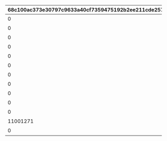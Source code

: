 |68c100ac373e30797c9633a40cf7359475192b2ee211cde2578a24e4bc983ab5|f1e36b0498b85f532b6be069ea1efa57bdd06c453e7a154b53231619c04d2bfb|0786fc9c47e3f390b202547b668a5d5519215320f43dcc631d69a1be6c579ad4|6de81d3e9e3dd846916b6fe864b38f665687a873fa7b48bb34a035459455193f|8faf0e8875636457451904d51673d6509a61dffd3f39d00fcf200153066b13cd|b6f4abbd25d9f371d97019e07c94799db699becb6154101669017286e2060b90|e68de9d223ea0c17464861345970c1f00f8ee7d82e61de748a1145a99bdb1a7a|eee6c3331b645cd275c18475a9a1630659992eccea5aa491e93b9511f7047332|33e4923eb88447779f5339895dc6fea415b2cc759999fe48c03b066f1017522d|6238b6efb9c5e0b5e39876df4885b76c8827d63d420d2e2622fe48f8f8df616b|e2522fbc45c5f042342bd9ddca2a5031c6fc97bd4f34d3a7a4d58cc6fe7b76da|
| --- | --- | --- | --- | --- | --- | --- | --- | --- | --- | --- |
|0|10128|8|25|0|10157107|二人だけの時間|5128071|0|2|91002|
|0|10128|8|25|5128071|0|新居の必須条件|5128072|0|2|91002|
|0|10128|8|25|5128072|0|本当は誰よりも|5128073|0|2|91002|
|0|10128|8|25|5128073|0|家族で大切に\nしたいこと|5128074|0|2|91002|
|0|10128|8|50|5128074|0|誓いの言葉|5128075|0|2|91002|
|0|10128|8|25|0|10157107|血の婚約報告|5128081|0|3|91002|
|0|10128|8|25|5128081|0|風来人の家探し|5128082|0|3|91002|
|0|10128|8|25|5128082|0|愛おしい時間|5128083|0|3|91002|
|0|10128|8|25|5128083|0|トーゴクの\n家族文化|5128084|0|3|91002|
|0|10128|8|50|5128084|0|飾らない愛を|5128085|0|3|91002|
|0|10128|0|0|5128075|0|口約束は災いのもと|5128091|5128085|4|0|
|11001271|10128|0|0|5128091|0|譲れない家庭の味|5128092|0|4|0|
|0|10128|0|0|0|10157107|夢の語り部に誘われて|5128161|0|1|0|